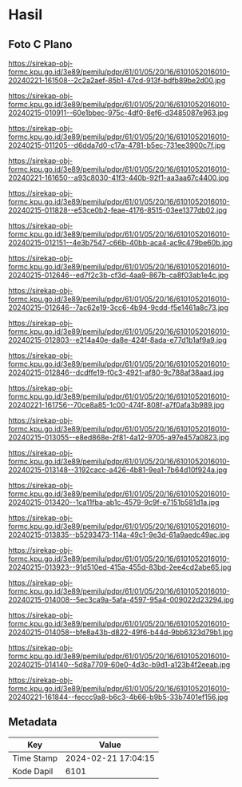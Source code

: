 # Hasil

## Foto C Plano

https://sirekap-obj-formc.kpu.go.id/3e89/pemilu/pdpr/61/01/05/20/16/6101052016010-20240221-161508--2c2a2aef-85b1-47cd-913f-bdfb89be2d00.jpg

https://sirekap-obj-formc.kpu.go.id/3e89/pemilu/pdpr/61/01/05/20/16/6101052016010-20240215-010911--60e1bbec-975c-4df0-8ef6-d3485087e963.jpg

https://sirekap-obj-formc.kpu.go.id/3e89/pemilu/pdpr/61/01/05/20/16/6101052016010-20240215-011205--d6dda7d0-c17a-4781-b5ec-731ee3900c7f.jpg

https://sirekap-obj-formc.kpu.go.id/3e89/pemilu/pdpr/61/01/05/20/16/6101052016010-20240221-161650--a93c8030-41f3-440b-92f1-aa3aa67c4400.jpg

https://sirekap-obj-formc.kpu.go.id/3e89/pemilu/pdpr/61/01/05/20/16/6101052016010-20240215-011828--e53ce0b2-feae-4176-8515-03ee1377db02.jpg

https://sirekap-obj-formc.kpu.go.id/3e89/pemilu/pdpr/61/01/05/20/16/6101052016010-20240215-012151--4e3b7547-c66b-40bb-aca4-ac9c479be60b.jpg

https://sirekap-obj-formc.kpu.go.id/3e89/pemilu/pdpr/61/01/05/20/16/6101052016010-20240215-012646--ed7f2c3b-cf3d-4aa9-867b-ca8f03ab1e4c.jpg

https://sirekap-obj-formc.kpu.go.id/3e89/pemilu/pdpr/61/01/05/20/16/6101052016010-20240215-012646--7ac62e19-3cc6-4b94-9cdd-f5e1461a8c73.jpg

https://sirekap-obj-formc.kpu.go.id/3e89/pemilu/pdpr/61/01/05/20/16/6101052016010-20240215-012803--e214a40e-da8e-424f-8ada-e77d1b1af9a9.jpg

https://sirekap-obj-formc.kpu.go.id/3e89/pemilu/pdpr/61/01/05/20/16/6101052016010-20240215-012846--dcdffe19-f0c3-4921-af80-9c788af38aad.jpg

https://sirekap-obj-formc.kpu.go.id/3e89/pemilu/pdpr/61/01/05/20/16/6101052016010-20240221-161756--70ce8a85-1c00-474f-808f-a7f0afa3b989.jpg

https://sirekap-obj-formc.kpu.go.id/3e89/pemilu/pdpr/61/01/05/20/16/6101052016010-20240215-013055--e8ed868e-2f81-4a12-9705-a97e457a0823.jpg

https://sirekap-obj-formc.kpu.go.id/3e89/pemilu/pdpr/61/01/05/20/16/6101052016010-20240215-013148--3192cacc-a426-4b81-9ea1-7b64d10f924a.jpg

https://sirekap-obj-formc.kpu.go.id/3e89/pemilu/pdpr/61/01/05/20/16/6101052016010-20240215-013420--1ca11fba-ab1c-4579-9c9f-e7151b581d1a.jpg

https://sirekap-obj-formc.kpu.go.id/3e89/pemilu/pdpr/61/01/05/20/16/6101052016010-20240215-013835--b5293473-114a-49c1-9e3d-61a9aedc49ac.jpg

https://sirekap-obj-formc.kpu.go.id/3e89/pemilu/pdpr/61/01/05/20/16/6101052016010-20240215-013923--91d510ed-415a-455d-83bd-2ee4cd2abe65.jpg

https://sirekap-obj-formc.kpu.go.id/3e89/pemilu/pdpr/61/01/05/20/16/6101052016010-20240215-014008--5ec3ca9a-5afa-4597-95a4-009022d23294.jpg

https://sirekap-obj-formc.kpu.go.id/3e89/pemilu/pdpr/61/01/05/20/16/6101052016010-20240215-014058--bfe8a43b-d822-49f6-b44d-9bb6323d79b1.jpg

https://sirekap-obj-formc.kpu.go.id/3e89/pemilu/pdpr/61/01/05/20/16/6101052016010-20240215-014140--5d8a7709-60e0-4d3c-b9d1-a123b4f2eeab.jpg

https://sirekap-obj-formc.kpu.go.id/3e89/pemilu/pdpr/61/01/05/20/16/6101052016010-20240221-161844--feccc9a8-b6c3-4b66-b9b5-33b7401ef156.jpg


## Metadata

| Key        | Value               |
| ---------- | ------------------- |
| Time Stamp | 2024-02-21 17:04:15 |
| Kode Dapil | 6101                |



